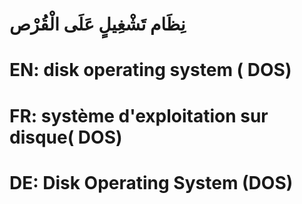 # نِظَام تَشْغِيلٍ عَلَى الْقُرْص

# EN: disk operating system ( DOS)

# FR: système d'exploitation sur disque( DOS)

# DE: Disk Operating System (DOS)

